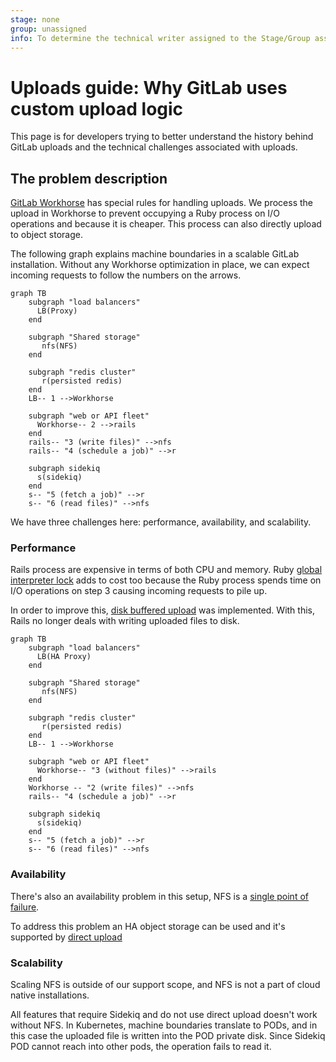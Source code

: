 ```yaml
---
stage: none
group: unassigned
info: To determine the technical writer assigned to the Stage/Group associated with this page, see https://about.gitlab.com/handbook/engineering/ux/technical-writing/#assignments
---
```


# Uploads guide: Why GitLab uses custom upload logic

This page is for developers trying to better understand the history behind GitLab uploads and the
technical challenges associated with uploads.

## The problem description

[GitLab Workhorse](https://gitlab.com/gitlab-org/gitlab-workhorse) has special rules for handling uploads.
We process the upload in Workhorse to prevent occupying a Ruby process on I/O operations and because it is cheaper.
This process can also directly upload to object storage.

The following graph explains machine boundaries in a scalable GitLab installation. Without any Workhorse optimization in place, we can expect incoming requests to follow the numbers on the arrows.

```mermaid
graph TB
    subgraph "load balancers"
      LB(Proxy)
    end

    subgraph "Shared storage"
       nfs(NFS)
    end

    subgraph "redis cluster"
       r(persisted redis)
    end
    LB-- 1 -->Workhorse

    subgraph "web or API fleet"
      Workhorse-- 2 -->rails
    end
    rails-- "3 (write files)" -->nfs
    rails-- "4 (schedule a job)" -->r

    subgraph sidekiq
      s(sidekiq)
    end
    s-- "5 (fetch a job)" -->r
    s-- "6 (read files)" -->nfs
```

We have three challenges here: performance, availability, and scalability.

### Performance

Rails process are expensive in terms of both CPU and memory. Ruby [global interpreter lock](https://en.wikipedia.org/wiki/Global_interpreter_lock) adds to cost too because the Ruby process spends time on I/O operations on step 3 causing incoming requests to pile up.

In order to improve this, [disk buffered upload](implementation.md#disk-buffered-upload) was implemented. With this, Rails no longer deals with writing uploaded files to disk.

```mermaid
graph TB
    subgraph "load balancers"
      LB(HA Proxy)
    end

    subgraph "Shared storage"
       nfs(NFS)
    end

    subgraph "redis cluster"
       r(persisted redis)
    end
    LB-- 1 -->Workhorse

    subgraph "web or API fleet"
      Workhorse-- "3 (without files)" -->rails
    end
    Workhorse -- "2 (write files)" -->nfs
    rails-- "4 (schedule a job)" -->r

    subgraph sidekiq
      s(sidekiq)
    end
    s-- "5 (fetch a job)" -->r
    s-- "6 (read files)" -->nfs
```

### Availability

There's also an availability problem in this setup, NFS is a [single point of failure](https://en.wikipedia.org/wiki/Single_point_of_failure).

To address this problem an HA object storage can be used and it's supported by [direct upload](implementation.md#direct-upload)

### Scalability

Scaling NFS is outside of our support scope, and NFS is not a part of cloud native installations.

All features that require Sidekiq and do not use direct upload doesn't work without NFS. In Kubernetes, machine boundaries translate to PODs, and in this case the uploaded file is written into the POD private disk. Since Sidekiq POD cannot reach into other pods, the operation fails to read it.
